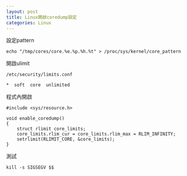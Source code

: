 ```yaml
---
layout: post
title: Linux開啟coredump設定
categories: Linux
---
```


設定pattern

```
echo "/tmp/cores/core.%e.%p.%h.%t" > /proc/sys/kernel/core_pattern
```

開啟ulimit

```
/etc/security/limits.conf

*  soft  core  unlimited
```

程式內開啟

```
#include <sys/resource.h>

void enable_coredump()
{
    struct rlimit core_limits;
    core_limits.rlim_cur = core_limits.rlim_max = RLIM_INFINITY;
    setrlimit(RLIMIT_CORE, &core_limits);
}
```

測試

```
kill -s SIGSEGV $$
```
